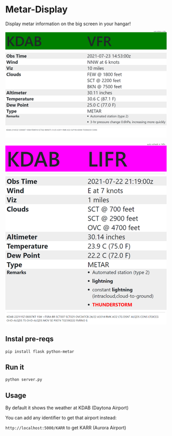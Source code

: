 Metar-Display
===

Display metar information on the big screen in your hangar!

![VFR Example](imgs/vfr.png)


![LIFR Example](imgs/lifr.png)


## Instal pre-reqs

```
pip install flask python-metar
```

## Run it

```
python server.py
```

## Usage

By default it shows the weather at KDAB (Daytona Airport)

You can add any identifier to get that airport instead:

`http://localhost:5000/KARR` to get KARR (Aurora Airport)
